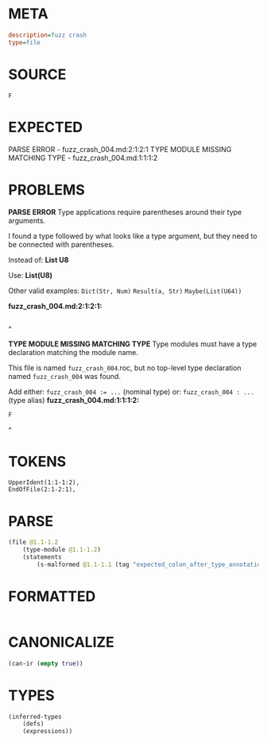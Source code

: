 # META
~~~ini
description=fuzz crash
type=file
~~~
# SOURCE
~~~roc
F
~~~
# EXPECTED
PARSE ERROR - fuzz_crash_004.md:2:1:2:1
TYPE MODULE MISSING MATCHING TYPE - fuzz_crash_004.md:1:1:1:2
# PROBLEMS
**PARSE ERROR**
Type applications require parentheses around their type arguments.

I found a type followed by what looks like a type argument, but they need to be connected with parentheses.

Instead of:
    **List U8**

Use:
    **List(U8)**

Other valid examples:
    `Dict(Str, Num)`
    `Result(a, Str)`
    `Maybe(List(U64))`

**fuzz_crash_004.md:2:1:2:1:**
```roc

```
^


**TYPE MODULE MISSING MATCHING TYPE**
Type modules must have a type declaration matching the module name.

This file is named `fuzz_crash_004`.roc, but no top-level type declaration named `fuzz_crash_004` was found.

Add either:
`fuzz_crash_004 := ...` (nominal type)
or:
`fuzz_crash_004 : ...` (type alias)
**fuzz_crash_004.md:1:1:1:2:**
```roc
F
```
^


# TOKENS
~~~zig
UpperIdent(1:1-1:2),
EndOfFile(2:1-2:1),
~~~
# PARSE
~~~clojure
(file @1.1-1.2
	(type-module @1.1-1.2)
	(statements
		(s-malformed @1.1-1.1 (tag "expected_colon_after_type_annotation"))))
~~~
# FORMATTED
~~~roc

~~~
# CANONICALIZE
~~~clojure
(can-ir (empty true))
~~~
# TYPES
~~~clojure
(inferred-types
	(defs)
	(expressions))
~~~
